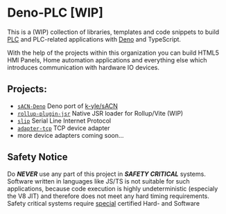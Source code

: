 # Deno-PLC [WIP]

This is a (WIP) collection of libraries, templates and code snippets to build [PLC](https://en.wikipedia.org/wiki/Programmable_logic_controller) and PLC-related applications with [Deno](https://deno.com/) and TypeScript.

With the help of the projects within this organization you can build HTML5 HMI Panels, Home automation applications and everything else which introduces communication with hardware IO devices.

## Projects:

* [`sACN-Deno`](https://github.com/LMGU-Technik/sACN-Deno) Deno port of [k-yle/sACN](https://github.com/k-yle/sACN)
* [`rollup-plugin-jsr`](https://github.com/deno-plc/rollup-plugin-jsr/) Native JSR loader for Rollup/Vite (WIP)
* [`slip`](https://jsr.io/@deno-plc/slip) Serial Line Internet Protocol
* [`adapter-tcp`](https://jsr.io/@deno-plc/adapter-tcp) TCP device adapter
* more device adapters coming soon...

## Safety Notice

Do ***NEVER*** use any part of this project in ***SAFETY CRITICAL*** systems. 
Software written in languages like JS/TS is not suitable for such applications, because code execution is highly undeterministic (especialy the V8 JIT) and therefore does not meet any hard timing requirements.
Safety critical systems require [special](https://en.wikipedia.org/wiki/Programmable_logic_controller#Safety_PLCs) certified Hard- and Software

